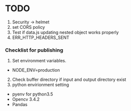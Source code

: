 # TODO

1. Security -> helmet
2. set CORS policy
3. Test if data.js updating nested object works properly
4. ERR_HTTP_HEADERS_SENT

### Checklist for publishing

1. Set environment variables.

- NODE_ENV=production

2. Check buffer directory if input and output directory exist
3. python envirionment setting

- pyenv for python3.5
- Opencv 3.4.2
- Pandas
